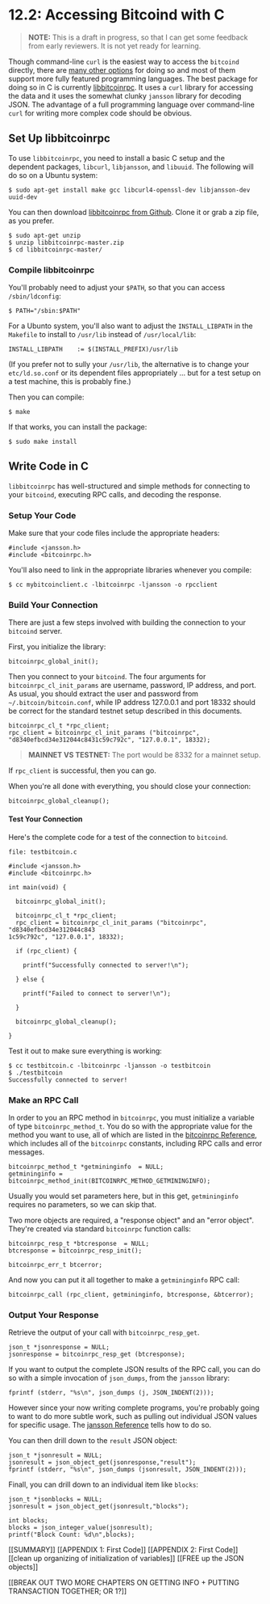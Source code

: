 # 12.2: Accessing Bitcoind with C

> **NOTE:** This is a draft in progress, so that I can get some feedback from early reviewers. It is not yet ready for learning.

Though command-line `curl` is the easiest way to access the `bitcoind` directly, there are [many other options](https://en.bitcoin.it/wiki/API_reference_(JSON-RPC)) for doing so and most of them support more fully featured programming languages. The best package for doing so in C is currently [libbitcoinrpc](https://github.com/gitmarek/libbitcoinrpc/blob/master/README.md). It uses a `curl` library for accessing the data and it uses the somewhat clunky `jansson` library for decoding JSON. The advantage of a full programming language over command-line `curl` for writing more complex code should be obvious.

## Set Up libbitcoinrpc

To use `libbitcoinrpc`, you need to install a basic C setup and the dependent packages, `libcurl`, `libjansson`, and `libuuid`. The following will do so on a Ubuntu system:
```
$ sudo apt-get install make gcc libcurl4-openssl-dev libjansson-dev uuid-dev
```
You can then download [libbitcoinrpc from Github](https://github.com/gitmarek/libbitcoinrpc/blob/master/README.md). Clone it or grab a zip file, as you prefer.
```
$ sudo apt-get unzip
$ unzip libbitcoinrpc-master.zip 
$ cd libbitcoinrpc-master/
```

### Compile libbitcoinrpc

You'll probably need to adjust your `$PATH`, so that you can access `/sbin/ldconfig`:
```
$ PATH="/sbin:$PATH"
```
For a Ubunto system, you'll also want to adjust the `INSTALL_LIBPATH` in the `Makefile` to install to `/usr/lib` instead of `/usr/local/lib`:
```
INSTALL_LIBPATH    := $(INSTALL_PREFIX)/usr/lib
```
(If you prefer not to sully your `/usr/lib`, the alternative is to change your `etc/ld.so.conf` or its dependent files appropriately ... but for a test setup on a test machine, this is probably fine.)

Then you can compile:
```
$ make
```
If that works, you can install the package:
```
$ sudo make install
```

## Write Code in C

`libbitcoinrpc` has well-structured and simple methods for connecting to your `bitcoind`, executing RPC calls, and decoding the response.

### Setup Your Code

Make sure that your code files include the appropriate headers:
```
#include <jansson.h>
#include <bitcoinrpc.h>
```
You'll also need to link in the appropriate libraries whenever you compile:
```
$ cc mybitcoinclient.c -lbitcoinrpc -ljansson -o rpcclient
```

### Build Your Connection

There are just a few steps involved with building the connection to your `bitcoind` server. 

First, you initialize the library:
```
bitcoinrpc_global_init();
```
Then you connect to your `bitcoind`. The four arguments for `bitcoinrpc_cl_init_params` are username, password, IP address, and port. As usual, you should extract the user and password from `~/.bitcoin/bitcoin.conf`, while IP address 127.0.0.1 and port 18332 should be correct for the standard testnet setup described in this documents.
```
bitcoinrpc_cl_t *rpc_client;
rpc_client = bitcoinrpc_cl_init_params ("bitcoinrpc", "d8340efbcd34e312044c8431c59c792c", "127.0.0.1", 18332);
```

> **MAINNET VS TESTNET:** The port would be 8332 for a mainnet setup.

If `rpc_client` is successful, then you can go. 

When you're all done with everything, you should close your connection:
```
bitcoinrpc_global_cleanup();
```
#### Test Your Connection

Here's the complete code for a test of the connection to `bitcoind`.
```
file: testbitcoin.c

#include <jansson.h>
#include <bitcoinrpc.h>

int main(void) {
  
  bitcoinrpc_global_init();

  bitcoinrpc_cl_t *rpc_client;
  rpc_client = bitcoinrpc_cl_init_params ("bitcoinrpc", "d8340efbcd34e312044c843
1c59c792c", "127.0.0.1", 18332);

  if (rpc_client) {

    printf("Successfully connected to server!\n");
  
  } else {

    printf("Failed to connect to server!\n");

  }

  bitcoinrpc_global_cleanup();

}
```
Test it out to make sure everything is working:
```
$ cc testbitcoin.c -lbitcoinrpc -ljansson -o testbitcoin
$ ./testbitcoin 
Successfully connected to server!
```
### Make an RPC Call

In order to you an RPC method in `bitcoinrpc`, you must initialize a variable of type `bitcoinrpc_method_t`. You do so with the appropriate value for the method you want to use, all of which are listed in the [bitcoinrpc Reference](https://github.com/gitmarek/libbitcoinrpc/blob/master/doc/reference.md), which includes all of the `bitcoinrpc` constants, including RPC calls and error messages.
```
bitcoinrpc_method_t *getmininginfo  = NULL;
getmininginfo = bitcoinrpc_method_init(BITCOINRPC_METHOD_GETMININGINFO);
```
Usually you would set parameters here, but in this get, `getmininginfo` requires no parameters, so we can skip that.

Two more objects are required, a "response object" and an "error object". They're created via standard `bitcoinrpc` function calls:
```
bitcoinrpc_resp_t *btcresponse  = NULL;
btcresponse = bitcoinrpc_resp_init();

bitcoinrpc_err_t btcerror;
```
And now you can put it all together to make a `getmininginfo` RPC call:
```
bitcoinrpc_call (rpc_client, getmininginfo, btcresponse, &btcerror);
```
### Output Your Response

Retrieve the output of your call with `bitcoinrpc_resp_get`.
```
json_t *jsonresponse = NULL;
jsonresponse = bitcoinrpc_resp_get (btcresponse);
```
If you want to output the complete JSON results of the RPC call, you can do so with a simple invocation of `json_dumps`, from the `jansson` library:
```
fprintf (stderr, "%s\n", json_dumps (j, JSON_INDENT(2)));
```
However since your now writing complete programs, you're probably going to want to do more subtle work, such as pulling out individual JSON values for specific usage. The [jansson Reference](https://jansson.readthedocs.io/en/2.10/apiref.html) tells how to do so.

You can then drill down to the `result` JSON object:
```
json_t *jsonresult = NULL;
jsonresult = json_object_get(jsonresponse,"result");
fprintf (stderr, "%s\n", json_dumps (jsonresult, JSON_INDENT(2)));
```
Finall, you can drill down to an individual item like `blocks`:
```
json_t *jsonblocks = NULL;
jsonresult = json_object_get(jsonresult,"blocks");

int blocks;
blocks = json_integer_value(jsonresult);
printf("Block Count: %d\n",blocks);
```


[[SUMMARY]]
[[APPENDIX 1: First Code]]
[[APPENDIX 2: First Code]]
   [[clean up organizing of initialization of variables]]
   [[FREE up the JSON objects]]

[[BREAK OUT TWO MORE CHAPTERS ON GETTING INFO + PUTTING TRANSACTION TOGETHER; OR 1?]]
